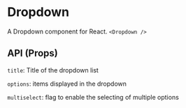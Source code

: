 # Dropdown
A Dropdown component for React.
`<Dropdown />`

## API (Props)
`title`: Title of the dropdown list

`options`: items displayed in the dropdown

`multiselect`: flag to enable the selecting of multiple options
